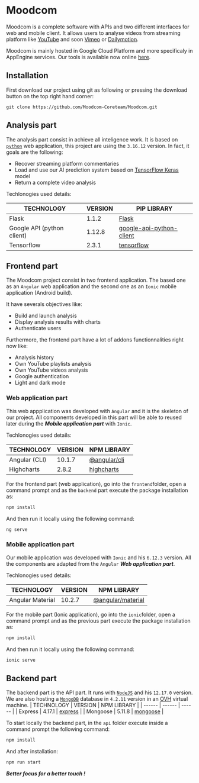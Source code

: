 # Moodcom

Moodcom is a complete software with APIs and two different interfaces for web and mobile client. It allows users to analyse videos from streaming platform like [YouTube](https://www.youtube.com/ "YouTube's website") and soon [Vimeo](https://vimeo.com/ "Vimeo's website") or [Dailymotion](https://www.dailymotion.com/ "Dailymotion's website").

Moodcom is mainly hosted in Google Cloud Platform and more specificaly in AppEngine services. Our tools is available now online [here](https://moodcom.ew.r.appspot.com/ "Moodcom's website").

## Installation 

First download our project using git as following or pressing the download button on the top right hand corner:
```git
git clone https://github.com/Moodcom-Coreteam/Moodcom.git
```

## Analysis part

The analysis part consist in achieve all inteligence work. It is based on [`python`](https://www.python.org/downloads/release/python-3612/ "Python 3.6.12 release page") web application, this project are using the `3.16.12` version. In fact, it goals are the following:
 - Recover streaming platform commentaries
 - Load and use our AI prediction system based on [TensorFlow Keras](https://www.tensorflow.org/api_docs/python/tf/keras/Model "TensorFlow Kerras model documentation") model
 - Return a complete video analysis

Techlonogies used details:

| TECHNOLOGY | VERSION | PIP LIBRARY |
| ------ | ------ | ------ |
| Flask | 1.1.2 | [Flask](https://pypi.org/project/Flask/ "Flask PIP page") |
| Google API (python client) | 1.12.8 | [google-api-python-client](https://pypi.org/project/google-api-python-client/ "Google API python client documentation") |
| Tensorflow | 2.3.1 | [tensorflow](https://pypi.org/project/tensorflow/ "Tensorflow PIP page") |

## Frontend part

The Moodcom project consist in two frontend application. The based one as an `Angular` web application and the second one as an `Ionic` mobile application (Android build).

It have severals objectives like:
- Build and launch analysis
- Display analysis results with charts
- Authenticate users

Furthermore, the frontend part have a lot of addons functionnalities right now like:
- Analysis history
- Own YouTube playlists analysis
- Own YouTube videos analysis
- Google authentication
- Light and dark mode

### Web application part

This web appplication was developed with `Angular` and it is the skeleton of our project. All components developed in this part will be able to reused later during the ***Mobile application part***  with `Ionic`.

Techlonogies used details:

| TECHNOLOGY | VERSION | NPM LIBRARY |
| ------ | ------ | ------ |
| Angular (CLI) | 10.1.7 | [@angular/cli](https://www.npmjs.com/package/@angular/cli "@Angular/cli NPM page") |
| Highcharts | 2.8.2 | [highcharts](https://www.npmjs.com/package/highcharts "Highcharts NPM page") |

For the frontend part (web application), go into the ```frontend```folder, open a command prompt and as the ```backend``` part execute the package installation as:

```sh
npm install
```

And then run it locally using the following command:
```sh
ng serve
```

### Mobile application part

Our mobile application was developed with `Ionic` and his `6.12.3` version. All the components are adapted from the `Angular` ***Web application part***.

Techlonogies used details:

| TECHNOLOGY | VERSION | NPM LIBRARY |
| ------ | ------ | ------ |
| Angular Material | 10.2.7 | [@angular/material](https://www.npmjs.com/package/@angular/material "@Angular/material NPM page") |

For the mobile part (Ionic application), go into the ```ionic```folder, open a command prompt and as the previous part execute the package installation as:

```sh
npm install
```

And then run it locally using the following command:
```sh
ionic serve
```

## Backend part

The backend part is the API part. It runs with [`NodeJS`](https://nodejs.org/ "NodeJS offcial website") and his `12.17.0`  version. We are also hosting a [`MongoDB`](https://www.mongodb.com/ "MongoDB's website") database in `4.2.11` version in an [OVH](https://www.ovh.com/ "OVH's website") virtual machine.
| TECHNOLOGY | VERSION | NPM LIBRARY |
| ------ | ------ | ------ |
| Express | 4.17.1 | [express](https://www.npmjs.com/package/express "express NPM page") |
| Mongoose | 5.11.8 | [mongoose](https://www.npmjs.com/package/mongoose "mongoose NPM page") |

To start locally the backend part, in the ```api``` folder execute inside a command prompt the following command:
```sh
npm install
```
And after installation:
```sh
npm run start
```

***Better focus for a better touch !***
